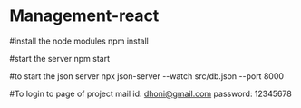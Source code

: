 # Management-react

#install the node modules
npm install


#start the server
npm start


#to start the json server
npx json-server --watch src/db.json --port 8000

#To login to page of project 
mail id:    dhoni@gmail.com
password:   12345678


